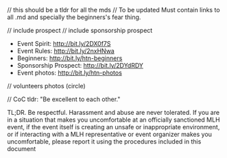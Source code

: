 // this should be a tldr for all the mds
// To be updated
Must contain links to all .md and specially the beginners's fear thing.

// include prospect
// include sponsorship prospect


- Event Spirit: http://bit.ly/2DX0f7S
- Event Rules: http://bit.ly/2nxHNwa
- Beginners:  http://bit.ly/htn-beginners
- Sponsorship Prospect: http://bit.ly/2DYdRDY
- Event photos: http://bit.ly/htn-photos

// volunteers photos (circle)

// CoC
tldr: "Be excellent to each other."

TL;DR.​ Be respectful. Harassment and abuse are never tolerated. If you are in a situation that
makes you uncomfortable at an officially sanctioned MLH event, if the event itself is creating
an unsafe or inappropriate environment, or if interacting with a MLH representative or event
organizer makes you uncomfortable, please report it using the procedures included in this
document
